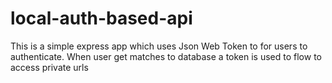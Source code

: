 # local-auth-based-api
This is a simple express app which uses Json Web Token to for users to authenticate.
When user get matches to database a token is used to flow to access private urls
